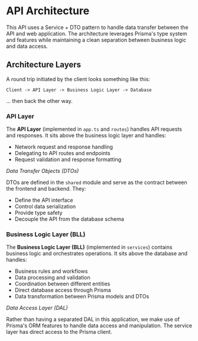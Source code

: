# API Architecture

This API uses a Service + DTO pattern to handle data transfer between the API and web application. The architecture leverages Prisma's type system and features while maintaining a clean separation between business logic and data access.

## Architecture Layers

A round trip initiated by the client looks something like this:

```
Client -> API Layer -> Business Logic Layer -> Database
```

... then back the other way.

### API Layer

The **API Layer** (implemented in `app.ts` and `routes`) handles API requests and responses. It sits above the business logic layer and handles:

- Network request and response handling
- Delegating to API routes and endpoints
- Request validation and response formatting

_Data Transfer Objects (DTOs)_

DTOs are defined in the `shared` module and serve as the contract between the frontend and backend. They:
- Define the API interface
- Control data serialization
- Provide type safety
- Decouple the API from the database schema

### Business Logic Layer (BLL)

The **Business Logic Layer (BLL)** (implemented in `services`) contains business logic and orchestrates operations. It sits above the database and handles:

- Business rules and workflows
- Data processing and validation
- Coordination between different entities
- Direct database access through Prisma
- Data transformation between Prisma models and DTOs

_Data Access Layer (DAL)_

Rather than having a separated DAL in this application, we make use of Prisma's ORM features to handle data access and manipulation. The service layer has direct access to the Prisma client.